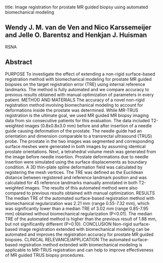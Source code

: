 title: Image registration for prostate MR guided biopsy using automated biomechanical modeling

## Wendy J. M. van de Ven and Nico Karssemeijer and Jelle O. Barentsz and Henkjan J. Huisman
RSNA


## Abstract
PURPOSE To investigate the effect of extending a non-rigid surface-based registration method with biomechanical modeling for prostate MR guided biopsies on the target registration error (TRE) using internal reference landmarks. The method is fully automated and we compare accuracy to previous results obtained with manual optimization of parameters in every patient. METHOD AND MATERIALS The accuracy of a novel non-rigid registration method involving biomechanical modeling to account for deformations inside the prostate was determined. While MR-TRUS registration is the ultimate goal, we used MR guided MR biopsy imaging data from six consecutive patients for this evaluation. The data included T2-weighted images (0.8x0.8x3.0 mm) before and after insertion of a needle guide causing deformation of the prostate. The needle guide had an orientation and dimension comparable to a transrectal ultrasound (TRUS) probe. The prostate in the two images was segmented and corresponding surface meshes were generated in both images by assuming identical prostate orientations. Next, a tetrahedral volume mesh was generated from the image before needle insertion. Prostate deformations due to needle insertion were simulated using the surface displacements as boundary condition. A 3D thin-plate spline deformation field was calculated by registering the mesh vertices. The TRE was defined as the Euclidean distance between registered and reference landmark position and was calculated for 45 reference landmarks manually annotated in both T2-weighted images. The results of this automated method were also compared to previous results obtained with manual optimization. RESULTS The median TRE of the automated surface-based registration method with biomechanical regularization was 2.21 mm (range 0.55-7.32 mm), which was significantly lower than a median TRE of 3.02 mm (range 0.85-7.95 mm) obtained without biomechanical regularization (P<0.01). The median TRE of the automated method is higher than the previous result of 1.88 mm, but not significantly different (P=0.10). CONCLUSION Non-rigid surface-based image registration extended with biomechanical modeling can be automated and improves the registration accuracy for prostate MR guided biopsies. CLINICAL RELEVANCE/APPLICATION The automated surface-based registration method extended with biomechanical modeling is applicable to MR-TRUS registration and can help to improve effectiveness of MR guided TRUS biopsy procedures.

